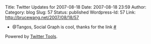 Title: Twitter Updates for 2007-08-18
Date: 2007-08-18 23:59
Author:  
Category: blog
Slug: 57
Status: published
Wordpress-Id: 57
Link: http://brucewang.net/2007/08/18/57

-   @Tangos, Social Graph is cool, thanks for the link
    [\#](http://twitter.com/number5/statuses/212904982)

Powered by [Twitter Tools](http://alexking.org/projects/wordpress).
